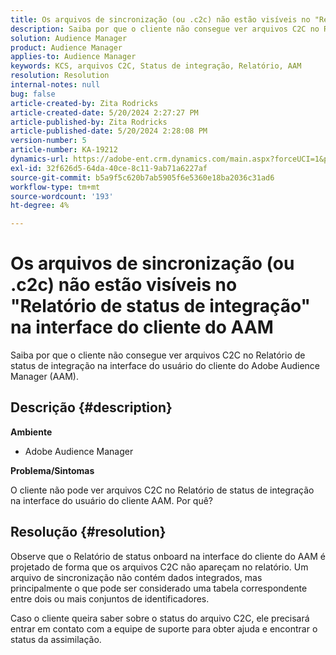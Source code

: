 ```yaml
---
title: Os arquivos de sincronização (ou .c2c) não estão visíveis no "Relatório de status de integração" na interface do cliente do AAM
description: Saiba por que o cliente não consegue ver arquivos C2C no Relatório de status de integração na interface do usuário do cliente do Adobe Audience Manager (AAM).
solution: Audience Manager
product: Audience Manager
applies-to: Audience Manager
keywords: KCS, arquivos C2C, Status de integração, Relatório, AAM
resolution: Resolution
internal-notes: null
bug: false
article-created-by: Zita Rodricks
article-created-date: 5/20/2024 2:27:27 PM
article-published-by: Zita Rodricks
article-published-date: 5/20/2024 2:28:08 PM
version-number: 5
article-number: KA-19212
dynamics-url: https://adobe-ent.crm.dynamics.com/main.aspx?forceUCI=1&pagetype=entityrecord&etn=knowledgearticle&id=6bf7190f-b516-ef11-9f8a-6045bd026dc7
exl-id: 32f626d5-64da-40ce-8c11-9ab71a6227af
source-git-commit: b5a9f5c620b7ab5905f6e5360e18ba2036c31ad6
workflow-type: tm+mt
source-wordcount: '193'
ht-degree: 4%

---
```


# Os arquivos de sincronização (ou .c2c) não estão visíveis no &quot;Relatório de status de integração&quot; na interface do cliente do AAM


Saiba por que o cliente não consegue ver arquivos C2C no Relatório de status de integração na interface do usuário do cliente do Adobe Audience Manager (AAM).

## Descrição {#description}


<b>Ambiente</b>

- Adobe Audience Manager

<b>Problema/Sintomas</b>

O cliente não pode ver arquivos C2C no Relatório de status de integração na interface do usuário do cliente AAM. Por quê?


## Resolução {#resolution}


Observe que o Relatório de status onboard na interface do cliente do AAM é projetado de forma que os arquivos C2C não apareçam no relatório. Um arquivo de sincronização não contém dados integrados, mas principalmente o que pode ser considerado uma tabela correspondente entre dois ou mais conjuntos de identificadores.

Caso o cliente queira saber sobre o status do arquivo C2C, ele precisará entrar em contato com a equipe de suporte para obter ajuda e encontrar o status da assimilação.
